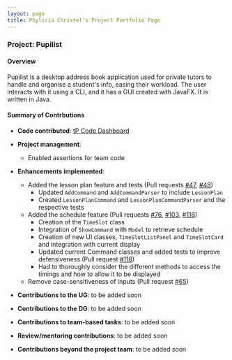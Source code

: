 ```yaml
---
layout: page
title: Phylicia Christel's Project Portfolio Page
---
```


### Project: Pupilist

#### Overview
Pupilist is a desktop address book application used for private tutors to handle and organise a student's info, easing their workload. The user interacts with it using a CLI, and it has a GUI created with JavaFX. It is written in Java.

#### Summary of Contrbutions

* **Code contributed**: [tP Code Dashboard](https://nus-cs2103-ay2223s1.github.io/tp-dashboard/?search=phyliciachristel&breakdown=true&sort=groupTitle&sortWithin=title&since=2022-09-16&timeframe=commit&mergegroup=&groupSelect=groupByRepos&checkedFileTypes=docs~functional-code~test-code~other)

* **Project management**:
  * Enabled assertions for team code 

* **Enhancements implemented**:
  * Added the lesson plan feature and tests (Pull requests [\#47](https://github.com/AY2223S1-CS2103T-W09-4/tp/pull/47), [\#48](https://github.com/AY2223S1-CS2103T-W09-4/tp/issues/48))
    * Updated `AddCommand` and `AddCommandParser` to include `LessonPlan`
    * Created `LessonPlanCommand` and `LessonPlanCommandParser` and the respective tests
  * Added the schedule feature (Pull requests [\#76](https://github.com/AY2223S1-CS2103T-W09-4/tp/pull/76), [\#103](https://github.com/AY2223S1-CS2103T-W09-4/tp/pull/103), [\#118](https://github.com/AY2223S1-CS2103T-W09-4/tp/pull/118))
    * Creation of the `TimeSlot` class
    * Integration of `ShowCommand` with `Model` to retrieve schedule
    * Creation of new UI classes, `TimeSlotListPanel` and `TimeSlotCard` and integration with current display
    * Updated current Command classes and added tests to improve defensiveness (Pull request [\#118](https://github.com/AY2223S1-CS2103T-W09-4/tp/pull/118))
    * Had to thoroughly consider the different methods to access the timings and how to allow it to be displayed
  * Remove case-sensitiveness of inputs (Pull request [\#65](https://github.com/AY2223S1-CS2103T-W09-4/tp/pull/65))

* **Contributions to the UG**: to be added soon

* **Contributions to the DG**: to be added soon

* **Contributions to team-based tasks**: to be added soon

* **Review/mentoring contributions**: to be added soon

* **Contributions beyond the project team**: to be added soon
